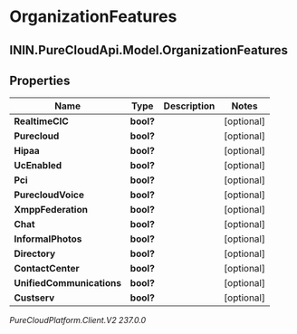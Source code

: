 # OrganizationFeatures

## ININ.PureCloudApi.Model.OrganizationFeatures

## Properties

|Name | Type | Description | Notes|
|------------ | ------------- | ------------- | -------------|
| **RealtimeCIC** | **bool?** |  | [optional] |
| **Purecloud** | **bool?** |  | [optional] |
| **Hipaa** | **bool?** |  | [optional] |
| **UcEnabled** | **bool?** |  | [optional] |
| **Pci** | **bool?** |  | [optional] |
| **PurecloudVoice** | **bool?** |  | [optional] |
| **XmppFederation** | **bool?** |  | [optional] |
| **Chat** | **bool?** |  | [optional] |
| **InformalPhotos** | **bool?** |  | [optional] |
| **Directory** | **bool?** |  | [optional] |
| **ContactCenter** | **bool?** |  | [optional] |
| **UnifiedCommunications** | **bool?** |  | [optional] |
| **Custserv** | **bool?** |  | [optional] |



_PureCloudPlatform.Client.V2 237.0.0_
